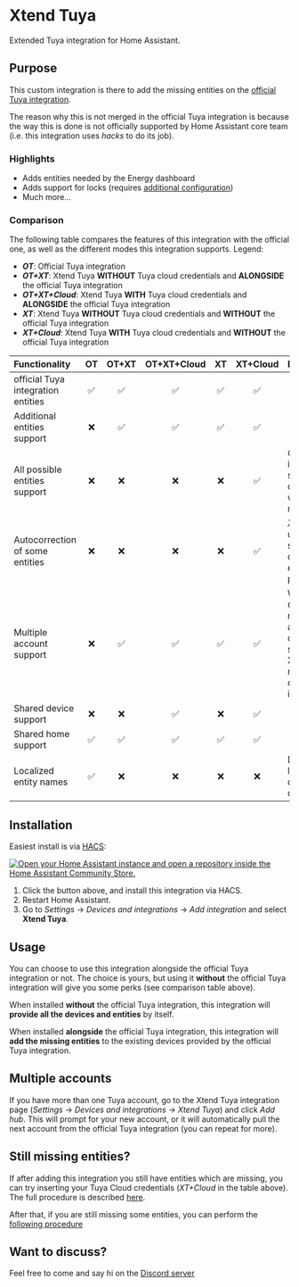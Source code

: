 # Xtend Tuya

Extended Tuya integration for Home Assistant.

## Purpose

This custom integration is there to add the missing entities on the [official Tuya integration](https://www.home-assistant.io/integrations/tuya/).

The reason why this is not merged in the official Tuya integration is because the way this is done is not officially supported by Home Assistant core team (i.e. this integration uses _hacks_ to do its job).

### Highlights

- Adds entities needed by the Energy dashboard
- Adds support for locks (requires [additional configuration](./docs/configure_locks.md))
- Much more...

### Comparison

The following table compares the features of this integration with the official one, as well as the different modes this integration supports. Legend:

- **_OT_**: Official Tuya integration
- **_OT+XT_**: Xtend Tuya **WITHOUT** Tuya cloud credentials and **ALONGSIDE** the official Tuya integration
- **_OT+XT+Cloud_**: Xtend Tuya **WITH** Tuya cloud credentials and **ALONGSIDE** the official Tuya integration
- **_XT_**: Xtend Tuya **WITHOUT** Tuya cloud credentials and **WITHOUT** the official Tuya integration
- **_XT+Cloud_**: Xtend Tuya **WITH** Tuya cloud credentials and **WITHOUT** the official Tuya integration

| Functionality                      |         OT         |       OT+XT        |    OT+XT+Cloud     |         XT         |      XT+Cloud      | Remarks                                                                                                   |
| :--------------------------------- | :----------------: | :----------------: | :----------------: | :----------------: | :----------------: | :-------------------------------------------------------------------------------------------------------- |
| official Tuya integration entities | :white_check_mark: | :white_check_mark: | :white_check_mark: | :white_check_mark: | :white_check_mark: |                                                                                                           |
| Additional entities support        |        :x:         | :white_check_mark: | :white_check_mark: | :white_check_mark: | :white_check_mark: |                                                                                                           |
| All possible entities support      |        :x:         |        :x:         |        :x:         |        :x:         | :white_check_mark: | _OT+XT+Cloud_ is close but in some rare cases entities will be missing                                    |
| Autocorrection of some entities    |        :x:         |        :x:         |        :x:         |        :x:         | :white_check_mark: | _XT+Cloud_ uses multiple sources to determine the entity properties                                       |
| Multiple account support           |        :x:         | :white_check_mark: | :white_check_mark: | :white_check_mark: | :white_check_mark: | When using _OT+XT_, multiple accounts are only supported in Xtend Tuya, not the official Tuya integration |
| Shared device support              |        :x:         |        :x:         | :white_check_mark: |        :x:         | :white_check_mark: |                                                                                                           |
| Shared home support                | :white_check_mark: | :white_check_mark: | :white_check_mark: | :white_check_mark: | :white_check_mark: |                                                                                                           |
| Localized entity names             | :white_check_mark: |        :x:         |        :x:         |        :x:         |        :x:         | Due to a limitation with custom components                                                                |

## Installation

Easiest install is via [HACS](https://hacs.xyz/):

[![Open your Home Assistant instance and open a repository inside the Home Assistant Community Store.](https://my.home-assistant.io/badges/hacs_repository.svg)](https://my.home-assistant.io/redirect/hacs_repository/?owner=azerty9971&repository=xtend_tuya&category=integration)

1. Click the button above, and install this integration via HACS.
2. Restart Home Assistant.
3. Go to _Settings_ -> _Devices and integrations_ -> _Add integration_ and select **Xtend Tuya**.

## Usage

You can choose to use this integration alongside the official Tuya integration or not. The choice is yours, but using it **without** the official Tuya integration will give you some perks (see comparison table above).

When installed **without** the official Tuya integration, this integration will **provide all the devices and entities** by itself.

When installed **alongside** the official Tuya integration, this integration will **add the missing entities** to the existing devices provided by the official Tuya integration.

## Multiple accounts

If you have more than one Tuya account, go to the Xtend Tuya integration page (_Settings_ -> _Devices and integrations_ -> _Xtend Tuya_) and click _Add hub_. This will prompt for your new account, or it will automatically pull the next account from the official Tuya integration (you can repeat for more).

## Still missing entities?

If after adding this integration you still have entities which are missing, you can try inserting your Tuya Cloud credentials (_XT+Cloud_ in the table above). The full procedure is described [here](./docs/cloud_credentials.md).

After that, if you are still missing some entities, you can perform the [following procedure](./docs/enable_all_dpcodes.md)

## Want to discuss?

Feel free to come and say hi on the [Discord server](https://discord.gg/3EgfG5sZ4Y)
